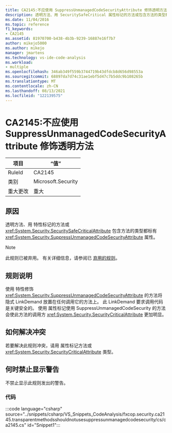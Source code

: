 ```yaml
---
title: CA2145:不应使用 SuppressUnmanagedCodeSecurityAttribute 修饰透明方法
description: 透明方法、用 SecuritySafeCritical 属性标记的方法或包含方法的类型都标有 SuppressUnmanagedCodeSecurity 属性。
ms.date: 11/04/2016
ms.topic: reference
f1_keywords:
- CA2145
ms.assetid: 81970700-b438-4b3b-9239-16887e16f7b7
author: mikejo5000
ms.author: mikejo
manager: jmartens
ms.technology: vs-ide-code-analysis
ms.workload:
- multiple
ms.openlocfilehash: 346ab349f559b3744719b43dfdcb8d656d98553a
ms.sourcegitcommit: 68897da7d74c31ae1ebf5d47c7b5ddc9b108265b
ms.translationtype: MT
ms.contentlocale: zh-CN
ms.lasthandoff: 08/13/2021
ms.locfileid: "122139575"
---
```

# <a name="ca2145-transparent-methods-should-not-be-decorated-with-the-suppressunmanagedcodesecurityattribute"></a>CA2145:不应使用 SuppressUnmanagedCodeSecurityAttribute 修饰透明方法

|项目|“值”|
|-|-|
|RuleId|CA2145|
|类别|Microsoft.Security|
|重大更改|重大|

## <a name="cause"></a>原因
透明方法、用 特性标记的方法或 <xref:System.Security.SecuritySafeCriticalAttribute> 包含方法的类型都标有 <xref:System.Security.SuppressUnmanagedCodeSecurityAttribute> 属性。

> [!NOTE]
> 此规则已被弃用。 有关详细信息，请参阅已 [弃用的规则](fxcop-unported-deprecated-rules.md)。

## <a name="rule-description"></a>规则说明

使用 特性修饰 <xref:System.Security.SuppressUnmanagedCodeSecurityAttribute> 的方法将隐式 LinkDemand 放置在任何调用它的方法上。 此 LinkDemand 要求调用代码是关键安全的。 使用 属性标记使用 SuppressUnmanagedCodeSecurity 的方法会使此方法的调用方 <xref:System.Security.SecurityCriticalAttribute> 更加明显。

## <a name="how-to-fix-violations"></a>如何解决冲突

若要解决此规则冲突，请用 属性标记方法或 <xref:System.Security.SecurityCriticalAttribute> 类型。

## <a name="when-to-suppress-warnings"></a>何时禁止显示警告

不禁止显示此规则发出的警告。

### <a name="code"></a>代码

:::code language="csharp" source="../snippets/csharp/VS_Snippets_CodeAnalysis/fxcop.security.ca2145.transparentmethodsshouldnotusesuppressunmanagedcodesecurity/cs/ca2145.cs" id="Snippet1":::
